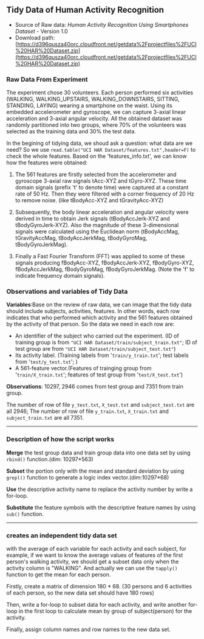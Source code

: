 ## Tidy Data of Human Activity Recognition  ##
- Source of Raw data: *Human Activity Recognition Using Smartphones Dataset* - Version 1.0
- Download path: [https://d396qusza40orc.cloudfront.net/getdata%2Fprojectfiles%2FUCI%20HAR%20Dataset.zip](https://d396qusza40orc.cloudfront.net/getdata%2Fprojectfiles%2FUCI%20HAR%20Dataset.zip)
### Raw Data From Experiment ###
The experiment chose 30 volunteers. Each person performed six activities (WALKING, WALKING_UPSTAIRS, WALKING_DOWNSTAIRS, SITTING, STANDING, LAYING) wearing a smartphone on the waist. Using its embedded accelerometer and gyroscope, we can capture 3-axial linear acceleration and 3-axial angular velocity. All the obtained dataset was randomly partitioned into two groups, where 70% of the volunteers was selected as the training data and 30% the test data. 

In the begining of tidying data, we shoud ask a question: what data are we need? So we use `read.table("UCI HAR Dataset/features.txt",header=F)` to check the whole features.
Based on the 'features_info.txt', we can know how the features were obtained: 


1. The 561 features are firstly selected from the accelerometer and gyroscope 3-axial raw signals tAcc-XYZ and tGyro-XYZ. These time domain signals (prefix 't' to denote time) were captured at a constant rate of 50 Hz. Then they were filtered with a corner frequency of 20 Hz to remove noise. (like tBodyAcc-XYZ and tGravityAcc-XYZ) 



2. Subsequently, the body linear acceleration and angular velocity were derived in time to obtain Jerk signals (tBodyAccJerk-XYZ and tBodyGyroJerk-XYZ). 
Also the magnitude of these 3-dimensional signals were calculated using the Euclidean norm (tBodyAccMag, tGravityAccMag, tBodyAccJerkMag, tBodyGyroMag, tBodyGyroJerkMag). 



3. Finally a Fast Fourier Transform (FFT) was applied to some of these signals producing fBodyAcc-XYZ, fBodyAccJerk-XYZ, fBodyGyro-XYZ, fBodyAccJerkMag, fBodyGyroMag, fBodyGyroJerkMag. (Note the 'f' to indicate frequency domain signals). 

### Observations and variables of Tidy Data ###
**Variables**:Base on the review of raw data, we can image that the tidy data should include subjects, activities, features. In other words, each row indicates that who performed which activity and the  561 features obtained by the activity of that person. So the data we need in each row are:

- An identifier of the subject who carried out the experiment. (ID of training group is from `"UCI HAR Dataset/train/subject_train.txt"`; ID of test group are from `"UCI HAR Dataset/train/subject_test.txt"`)
- Its activity label. (Training labels from '`train/y_train.txt`'; test labels from '`test/y_test.txt`'; ) 
- A 561-feature vector.(Features of trainging group from '`train/X_train.txt`';  features of test group from '`test/X_test.txt`')
 

**Observations**: 10297, 2946 comes from test group and 7351 from train group.

The number of row of file `y_test.txt`, `X_test.txt` and `subject_test.txt` are all 2946;
The number of row of file `y_train.txt`, `X_train.txt` and `subject_train.txt` are all 7351.


----------
### Description of how the script works ###
**Merge** the test group data and train group data into one data set by using `rbind()` function.(dim: 10297*563)

**Subset** the portion only with the mean and standard deviation by using `grepl()` function to generate a logic index vector.(dim:10297*68)

**Use** the descriptive activity name to replace the activity number by write a for-loop.

**Substitute** the feature symbols with the descriptive feature names by using `sub()` function.

----------
### creates an independent tidy data set ###
with the average of each variable for each activity and each subject, for example, if we want to know the average values of features of the first person's walking activity, we should get a subset data only when the activity column is "WALKING". And actually we can use the `tapply()` function to get the mean for each person.

Firstly, create a matrix of dimension 180 * 68. (30 persons and 6 activities of each person, so the new data set should have 180 rows) 

Then, write a for-loop to subset data for each activity, and write another for-loop in the first loop to calculate mean by group of subject(person) for the activity.  

Finally, assign column names and row names to the new data set.
